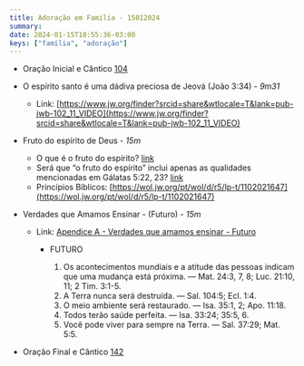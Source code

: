 ```yaml
---
title: Adoração em Familia - 15012024
summary:
date: 2024-01-15T10:55:36-03:00
keys: ["família", "adoração"]
---
```


- Oração Inicial e Cântico [104](https://www.jw.org/finder?wtlocale=T&docid=1102016904&srcid=share)
- O espírito santo é uma dádiva preciosa de Jeová (João 3:34) - _9m31_
  - Link: [https://www.jw.org/finder?srcid=share&wtlocale=T&lank=pub-jwb-102_11_VIDEO](https://www.jw.org/finder?srcid=share&wtlocale=T&lank=pub-jwb-102_11_VIDEO)
- Fruto do espírito de Deus - _15m_
  - O que é o fruto do espírito? [link](https://wol.jw.org/pt/wol/b/r5/lp-t/nwtsty/48/5#s=22&study=discover)
  - Será que “o fruto do espírito” inclui apenas as qualidades mencionadas em Gálatas 5:22, 23? [link](https://wol.jw.org/pt/wol/d/r5/lp-t/2020446)
  - Princípios Bíblicos: [https://wol.jw.org/pt/wol/d/r5/lp-t/1102021647](https://wol.jw.org/pt/wol/d/r5/lp-t/1102021647)
- Verdades que Amamos Ensinar - (Futuro) - _15m_

  - Link: [Apendice A - Verdades que amamos ensinar - Futuro](https://www.jw.org/finder?wtlocale=T&docid=1102023316&srctype=wol&srcid=share&par=13)

    - FUTURO

      1. Os acontecimentos mundiais e a atitude das pessoas indicam que uma mudança está próxima. — Mat. 24:3, 7, 8; Luc. 21:10, 11; 2 Tim. 3:1-5.
      2. A Terra nunca será destruída. — Sal. 104:5; Ecl. 1:4.
      3. O meio ambiente será restaurado. — Isa. 35:1, 2; Apo. 11:18.
      4. Todos terão saúde perfeita. — Isa. 33:24; 35:5, 6.
      5. Você pode viver para sempre na Terra. — Sal. 37:29; Mat. 5:5.

- Oração Final e Cântico [142](https://www.jw.org/finder?wtlocale=T&docid=1102016942&srcid=share)

